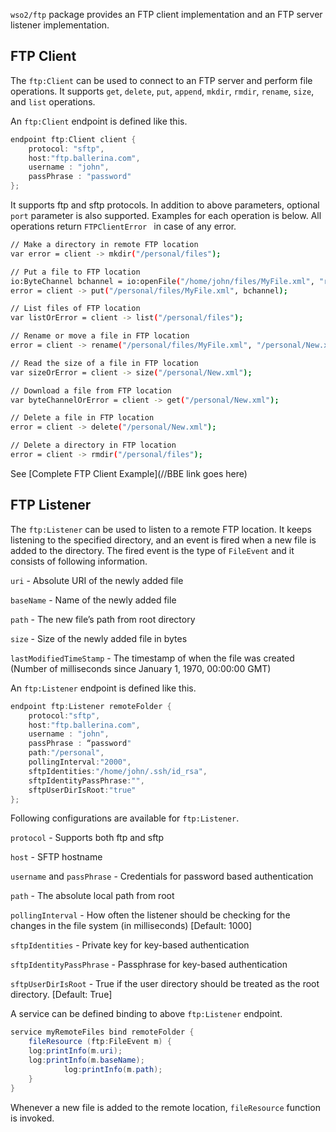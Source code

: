 `wso2/ftp` package provides an FTP client implementation and an FTP server listener implementation. 

## FTP Client

The `ftp:Client` can be used to connect to an FTP server and perform file operations. It supports `get`, `delete`, `put`, `append`, `mkdir`, `rmdir`, `rename`, `size`, and `list` operations.

An `ftp:Client` endpoint is defined like this.

```java
endpoint ftp:Client client {
    protocol: "sftp",
    host:"ftp.ballerina.com",
    username : "john",
    passPhrase : "password"
};
```

 It supports ftp and sftp protocols.  In addition to above parameters, optional `port` parameter is also supported. Examples for each operation is below. All operations return `FTPClientError
` in case of any error.

```sh
// Make a directory in remote FTP location
var error = client -> mkdir("/personal/files");  

// Put a file to FTP location
io:ByteChannel bchannel = io:openFile("/home/john/files/MyFile.xml", "r");
error = client -> put("/personal/files/MyFile.xml", bchannel);

// List files of FTP location
var listOrError = client -> list("/personal/files");

// Rename or move a file in FTP location
error = client -> rename("/personal/files/MyFile.xml", "/personal/New.xml");

// Read the size of a file in FTP location
var sizeOrError = client -> size("/personal/New.xml");

// Download a file from FTP location
var byteChannelOrError = client -> get("/personal/New.xml");

// Delete a file in FTP location
error = client -> delete("/personal/New.xml");

// Delete a directory in FTP location
error = client -> rmdir("/personal/files");    
```

See [Complete FTP Client Example](//BBE link goes here)

## FTP Listener

The `ftp:Listener` can be used to listen to a remote FTP location. It keeps listening to the specified directory, and an event is fired when a new file is added to the directory. The fired event is the type of `FileEvent` and it consists of following information.

`uri` - Absolute URI of the newly added file

`baseName` - Name of the newly added file

`path` - The new file’s path from root directory

`size` - Size of the newly added file in bytes

`lastModifiedTimeStamp` - The timestamp of when the file was created (Number of milliseconds since January 1, 1970, 00:00:00 GMT)


An `ftp:Listener` endpoint is defined like this. 

```java
endpoint ftp:Listener remoteFolder {
    protocol:"sftp",
    host:"ftp.ballerina.com",
    username : "john",
    passPhrase : “password"
    path:"/personal",
    pollingInterval:"2000",
    sftpIdentities:"/home/john/.ssh/id_rsa",
    sftpIdentityPassPhrase:"",
    sftpUserDirIsRoot:"true"
};
```

Following configurations are available for `ftp:Listener`.

`protocol` - Supports both ftp and sftp 

`host` - SFTP hostname

`username` and `passPhrase` - Credentials for password based authentication

`path` - The absolute local path from root 

`pollingInterval` -  How often the listener should be checking for the changes in the file system (in milliseconds) [Default: 1000]  

`sftpIdentities` - Private key for key-based authentication

`sftpIdentityPassPhrase` - Passphrase for key-based authentication

`sftpUserDirIsRoot` - True if the user directory should be treated as the root directory. [Default: True]

A service can be defined binding to above `ftp:Listener` endpoint.  

```java
service myRemoteFiles bind remoteFolder {
    fileResource (ftp:FileEvent m) {
	log:printInfo(m.uri);
	log:printInfo(m.baseName);
        	log:printInfo(m.path);
    }
}
```

Whenever a new file is added to the remote location, `fileResource` function is invoked.
 
